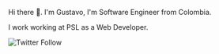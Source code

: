 Hi there 👋. I'm Gustavo, I'm Software Engineer from Colombia.

I work working at PSL as a Web Developer.

<img alt="Twitter Follow" src="https://img.shields.io/twitter/follow/gemr1423?label=Follow%20%40gemr1423&style=social">

<!--
**gemr142388/gemr142388** is a ✨ _special_ ✨ repository because its `README.md` (this file) appears on your GitHub profile.

Here are some ideas to get you started:

- 🔭 I’m currently working on ...
- 🌱 I’m currently learning ...
- 👯 I’m looking to collaborate on ...
- 🤔 I’m looking for help with ...
- 💬 Ask me about ...
- 📫 How to reach me: ...
- 😄 Pronouns: ...
- ⚡ Fun fact: ...
-->
